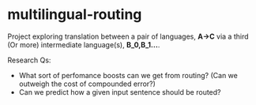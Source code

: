 # multilingual-routing

Project exploring translation between a pair of languages, **A->C** via a third (Or more) intermediate language(s), **B_0,B_1...**.

Research Qs: 
- What sort of perfomance boosts can we get from routing? (Can we outweigh the cost of compounded error?)
- Can we predict how a given input sentence should be routed?



